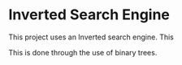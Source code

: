 # Inverted Search Engine

This project uses an Inverted search engine. This

This is done through the use of binary trees.

